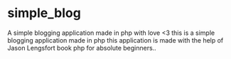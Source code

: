 # simple_blog
A simple blogging application made in php with love &lt;3
this is a simple blogging application made in php
this application is made with the help of Jason Lengsfort book php for absolute beginners..

